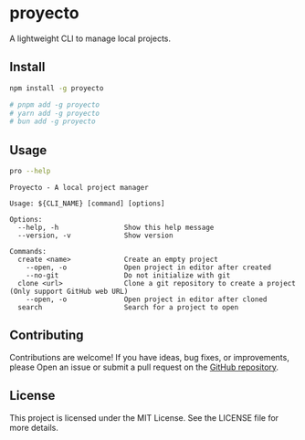 # proyecto

A lightweight CLI to manage local projects.

## Install

```bash
npm install -g proyecto

# pnpm add -g proyecto
# yarn add -g proyecto
# bun add -g proyecto
```

## Usage

```bash
pro --help
```

```
Proyecto - A local project manager

Usage: ${CLI_NAME} [command] [options]

Options:
  --help, -h                Show this help message
  --version, -v             Show version

Commands:
  create <name>             Create an empty project
    --open, -o              Open project in editor after created
    --no-git                Do not initialize with git
  clone <url>               Clone a git repository to create a project (Only support GitHub web URL)
    --open, -o              Open project in editor after cloned
  search                    Search for a project to open
```

## Contributing

Contributions are welcome! If you have ideas, bug fixes, or improvements, please
Open an issue or submit a pull request on the
[GitHub repository](https://github.com/GloryWong/proyecto).

## License

This project is licensed under the MIT License. See the LICENSE file for more
details.
